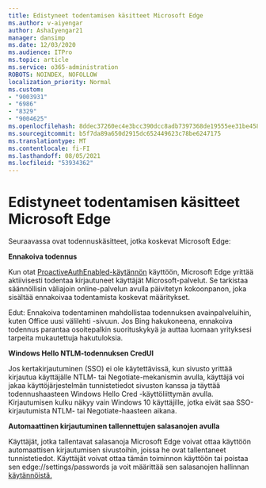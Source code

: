 ```yaml
---
title: Edistyneet todentamisen käsitteet Microsoft Edge
ms.author: v-aiyengar
author: AshaIyengar21
manager: dansimp
ms.date: 12/03/2020
ms.audience: ITPro
ms.topic: article
ms.service: o365-administration
ROBOTS: NOINDEX, NOFOLLOW
localization_priority: Normal
ms.custom:
- "9003931"
- "6986"
- "8329"
- "9004625"
ms.openlocfilehash: 8ddec37260ec4e3bcc390dcc8adb7397368de19555ee31be458be033d3886386
ms.sourcegitcommit: b5f7da89a650d2915dc652449623c78be6247175
ms.translationtype: MT
ms.contentlocale: fi-FI
ms.lasthandoff: 08/05/2021
ms.locfileid: "53934362"
---
```

# <a name="advanced-authentication-concepts-applicable-to-microsoft-edge"></a>Edistyneet todentamisen käsitteet Microsoft Edge

Seuraavassa ovat todennuskäsitteet, jotka koskevat Microsoft Edge:

**Ennakoiva todennus**

Kun otat [ProactiveAuthEnabled-käytännön](https://go.microsoft.com/fwlink/?linkid=2134621) käyttöön, Microsoft Edge yrittää aktiivisesti todentaa kirjautuneet käyttäjät Microsoft-palvelut. Se tarkistaa säännöllisin väliajoin online-palvelun avulla päivitetyn kokoonpanon, joka sisältää ennakoivaa todentamista koskevat määritykset.

Edut: Ennakoiva todentaminen mahdollistaa todennuksen avainpalveluihin, kuten Office uusi välilehti -sivuun. Jos Bing hakukoneena, ennakoiva todennus parantaa osoitepalkin suorituskykyä ja auttaa luomaan yrityksesi tarpeita mukautettuja hakutuloksia.

**Windows Hello NTLM-todennuksen CredUI**

Jos kertakirjautuminen (SSO) ei ole käytettävissä, kun sivusto yrittää kirjautua käyttäjälle NTLM- tai Negotiate-mekanismin avulla, käyttäjä voi jakaa käyttöjärjestelmän tunnistetiedot sivuston kanssa ja täyttää todennushaasteen Windows Hello Cred -käyttöliittymän avulla. Kirjautumisen kulku näkyy vain Windows 10 käyttäjille, jotka eivät saa SSO-kirjautumista NTLM- tai Negotiate-haasteen aikana.

**Automaattinen kirjautuminen tallennettujen salasanojen avulla**

Käyttäjät, jotka tallentavat salasanoja Microsoft Edge voivat ottaa käyttöön automaattisen kirjautumisen sivustoihin, joissa he ovat tallentaneet tunnistetiedot. Käyttäjät voivat ottaa tämän toiminnon käyttöön tai poistaa sen edge://settings/passwords ja voit määrittää sen salasanojen hallinnan [käytännöistä.](https://go.microsoft.com/fwlink/?linkid=2134622)

